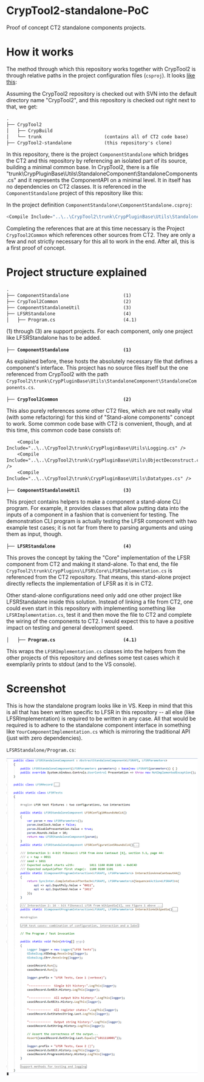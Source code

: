 # CrypTool2-standalone-PoC

Proof of concept CT2 standalone components projects.

# How it works

The method through which this repository works together with CrypTool2 is through relative paths in the project configuration files (`csproj`). It looks [like this](https://github.com/simlei/CrypTool2-standalone-PoC/blob/4bb7dd819a0248e34b06aa204161f15860caa44f/ComponentStandalone/ComponentStandalone.csproj#L66):

Assuming the CrypTool2 repository is checked out with SVN into the default directory name "CrypTool2", and this repository is checked out right next to that, we get:

```
.
├── CrypTool2
│   ├── CrypBuild
│   └── trunk                       (contains all of CT2 code base)
├── CrypTool2-standalone            (this repository's clone)
```

In this repository, there is the project `ComponentStandalone` which bridges the CT2 and this repository by referencing an isolated part of its source, building a minimal common base. In CrypTool2, there is a file "trunk\CrypPluginBase\Utils\StandaloneComponent\StandaloneComponents.cs" and it represents the ComponentAPI on a minimal level. It in itself has no dependencies on CT2 classes. It is referenced in the `ComponentStandalone` project of this repository like this:

In the project definition `ComponentStandalone\ComponentStandalone.csproj`:
```cs
<Compile Include="..\..\CrypTool2\trunk\CrypPluginBase\Utils\StandaloneComponent\StandaloneComponents.cs" />
```

Completing the references that are at this time necessary is the Project `CrypTool2Common` which references other sources from CT2. They are only a few and not strictly necessary for this all to work in the end. After all, this is a first proof of concept.

# Project structure explained

```
.
├── ComponentStandalone                    (1)
├── CrypTool2Common                        (2)
├── ComponentStandaloneUtil                (3)
├── LFSRStandalone                         (4)
│   ├── Program.cs                         (4.1)
```

(1) through (3) are support projects. For each component, only one project like LFSRStandalone has to be added.


**`├── ComponentStandalone                    (1)`**

As explained before, these hosts the absolutely necessary file that defines a component's interface. This project has no source files itself but the one referenced from CrypTool2 with the path `CrypTool2\trunk\CrypPluginBase\Utils\StandaloneComponent\StandaloneComponents.cs`.


**`├── CrypTool2Common                        (2)`**

This also purely references some other CT2 files, which are not really vital (with some refactoring) for this kind of "Stand-alone components" concept to work. Some common code base with CT2 is convenient, though, and at this time, this common code base consists of:

```
    <Compile Include="..\..\CrypTool2\trunk\CrypPluginBase\Utils\Logging.cs" />
    <Compile Include="..\..\CrypTool2\trunk\CrypPluginBase\Utils\ObjectDeconstruct.cs" />
    <Compile Include="..\..\CrypTool2\trunk\CrypPluginBase\Utils\Datatypes.cs" />
```

**`├── ComponentStandaloneUtil                (3)`**

This project contains helpers to make a component a stand-alone CLI program. For example, it provides classes that allow putting data into the inputs of a component in a fashion that is convenient for testing. The demonstration CLI program is actually testing the LFSR component with two example test cases; it is not far from there to parsing arguments and using them as input, though.

**`├── LFSRStandalone                         (4)`**
 
This proves the concept by taking the "Core" implementation of the LFSR component from CT2 and making it stand-alone. To that end, the file `CrypTool2\trunk\CrypPlugins\LFSR\Core\LFSRImplementation.cs` is referenced from the CT2 repository. That means, this stand-alone project directly reflects the implementation of LFSR as it is in CT2.

Other stand-alone configurations need only add one other project like LFSRStandalone inside this solution. Instead of linking a file from CT2, one could even start in this repository with implementing something like `LFSRImplementation.cs`, test it and then move the file to CT2 and complete the wiring of the components to CT2. I would expect this to have a positive impact on testing and general development speed.

**`│   ├── Program.cs                         (4.1)`**

This wraps the `LFSRImplementation.cs` classes into the helpers from the other projects of this repository and defines some test cases which it exemplarily prints to stdout (and to the VS console).


# Screenshot

This is how the standalone program looks like in VS. Keep in mind that this is all that has been written specific to LFSR in this repository -- all else (like LFSRImplementation) is required to be written in any case. All that would be required is to adhere to the standalone component interface in something like `YourComponentImplementation.cs` which is mirroring the traditional API (just with zero dependencies).

`LFSRStandalone/Program.cs`:

![Screenshot of LFSRStandalone/Program.cs](/doc/Program_cs_snip.png)
